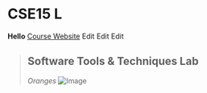 # CSE15 L

**Hello** 
[Course Website](https://ucsd-cse15l-w22.github.io/)
Edit Edit Edit
> ## Software Tools & Techniques Lab
>*Oranges*
> ![Image](https://cdn.mos.cms.futurecdn.net/UaBq5LGpJQd3DDo6ve2dFW-1200-80.jpg)
